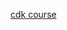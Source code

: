 
[cdk course](https://www.udemy.com/course/aws-typescript-cdk-serverless-react/learn/lecture/25157242#overview)

